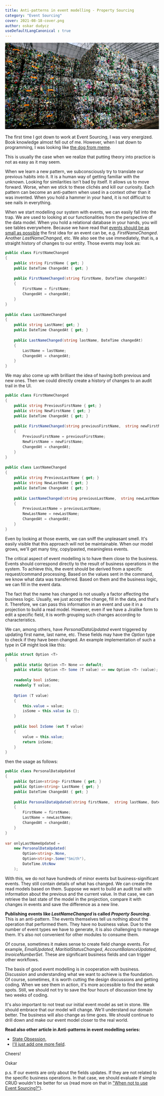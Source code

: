```yaml
---
title: Anti-patterns in event modelling - Property Sourcing
category: "Event Sourcing"
cover: 2021-08-18-cover.png
author: oskar dudycz
useDefaultLangCanonical : true
---
```


![cover](2021-08-18-cover.png)

The first time I got down to work at Event Sourcing, I was very energized. Book knowledge almost fell out of me. However, when I sat down to programming, I was looking like [the dog from meme](https://miro.medium.com/max/1200/1*snTXFElFuQLSFDnvZKJ6IA.png).

This is usually the case when we realize that putting theory into practice is not as easy as it may seem.

When we learn a new pattern, we subconsciously try to translate our previous habits into it. It is a human way of getting familiar with the unknown. Looking for similarities isn't bad by itself. It allows us to move forward. Worse, when we stick to these clichés and kill our curiosity. Each pattern can become an anti-pattern when used in a context other than it was invented. When you hold a hammer in your hand, it is not difficult to see nails in everything.

When we start modelling our system with events, we can easily fall into the trap. We are used to looking at our functionalities from the perspective of the data model. When you hold a relational database in your hands, you will see tables everywhere. Because we have read that [events should be as small as possible](/pl/events_should_be_as_small_as_possible/) the first idea for an event can be, e.g. *FirstNameChanged*. Another *LastNameChanged*, etc. We also see the use immediately, that is, a straight history of changes to our entity. Those events may look as: 

```csharp
public class FirstNameChanged
{
    public string FirstName { get; }
    public DateTime ChangedAt { get; }

    public FirstNameChanged(string firstName, DateTime changedAt)
    {
        FirstName = firstName;
        ChangedAt = changedAt;
    }
}

public class LastNameChanged
{
    public string LastName{ get; }
    public DateTime ChangedAt { get; }

    public LastNameChanged(string lastName, DateTime changedAt)
    {
        LastName = lastName;
        ChangedAt = changedAt;
    }
}
```

We may also come up with brilliant the idea of having both previous and new ones. Then we could directly create a history of changes to an audit trail in the UI.

```csharp
public class FirstNameChanged
{
    public string PreviousFirstName { get; }
    public string NewFirstName { get; }
    public DateTime ChangedAt { get; }

    public FirstNameChanged(string previousFirstName,  string newFirstName, DateTime changedAt)
    {
        PreviousFirstName = previousFirstName;
        NewFirstName = newFirstName;
        ChangedAt = changedAt;
    }
}

public class LastNameChanged
{
    public string PreviousLastName { get; }
    public string NewLastName { get; }
    public DateTime ChangedAt { get; }

    public LastNameChanged(string previousLastName,  string newLastName, DateTime changedAt)
    {
        PreviousLastName = previousLastName;
        NewLastName = newLastName;
        ChangedAt = changedAt;
    }
}
```
Even by looking at those events, we can sniff the unpleasant smell. It's easily visible that this approach will not be maintainable. When our model grows, we'll get many tiny, copy/pasted, meaningless events.

The critical aspect of event modelling is to have them close to the business. Events should correspond directly to the result of business operations in the system. To achieve this, the event should be derived from a specific request/command processing. Based on the values ​​sent in the command, we know what data was transferred. Based on them and the business logic, we can fill in the event data.

The fact that the name has changed is not usually a factor affecting the business logic. Usually, we just accept the change, fill in the data, and that's it. Therefore, we can pass this information in an event and use it in a projection to build a read model. However, even if we have a Jiralike form to edit a specific field, it is worth grouping such changes according to characteristics.

We can, among others, have *PersonalDataUpdated* event triggered by updating first name, last name, etc. These fields may have the *Option*  type to check if they have been changed. An example implementation of such a type in C# might look like this:

```csharp
public struct Option <T>
{
    public static Option <T> None => default;
    public static Option <T> Some (T value) => new Option <T> (value);

    readonly bool isSome;
    readonly T value;

    Option (T value)
    {
        this.value = value;
        isSome = this.value is {};
    }

    public bool IsSome (out T value)
    {
        value = this.value;
        return isSome;
    }
}
```

then the usage as follows:

```csharp
public class PersonalDataUpdated
{
    public Option<string> FirstName { get; }
    public Option<string> LastName { get; }
    public DateTime ChangedAt { get; }

    public PersonalDataUpdated(string firstName,  string lastName, DateTime changedAt)
    {
        FirstName = firstName;
        LastName = newLastName;
        ChangedAt = changedAt;
    }
}

var onlyLastNameUpdated = 
    new PersonalDataUpdated(
        Option<string>.None, 
        Option<string>.Some("Smith"),
        DateTime.UtcNow
    );
```

With this, we do not have hundreds of minor events but business-significant events. They still contain details of what has changed. We can create the read models based on them. Suppose we want to build an audit trail with information about the previous and the current value. In that case, we can retrieve the last state of the model in the projection, compare it with changes in events and save the difference as a new line.

**Publishing events like _LastNameChanged_ is called _Property Sourcing_.** This is an anti-pattern. The events themselves tell us nothing about the operation that performed them. They have no business value. Due to the number of event types we have to generate, it is also challenging to manage them. It's also not convenient for other modules to consume them.

Of course, sometimes it makes sense to create field change events. For example, *EmailUpdated*, *MaritialStatusChanged*, *AccountBalanceUpdated*, *InvoiceNumberSet*. These are significant business fields and can trigger other workflows.

The basis of good event modelling is in cooperation with business. Discussion and understanding what we want to achieve is the foundation. Of course, sometimes, it is worth cutting the design discussions and getting coding. When we see them in action, it's more accessible to find the weak spots. Still, we should not try to save the four hours of discussion time by two weeks of coding.

It's also important to not treat our initial event model as set in stone. We should embrace that our model will change. We'll understand our domain better. The business will also change as time goes. We should continue to drill down and make our event model closer to the real world.

**Read also other article in Anti-patterns in event modelling series:**
- [State Obsession](/pl/state-obsession/),
- [I'll just add one more field](/pl/i_will_just_add_one_more_field/).

Cheers!

Oskar

p.s. If our events are only about the fields updates. If they are not related to the specific business operations. In that case, we should evaluate if simple CRUD wouldn't be better for us (read more on that in ["When not to use Event Sourcing?"](/pl/when_not_to_use_event_sourcing/)).